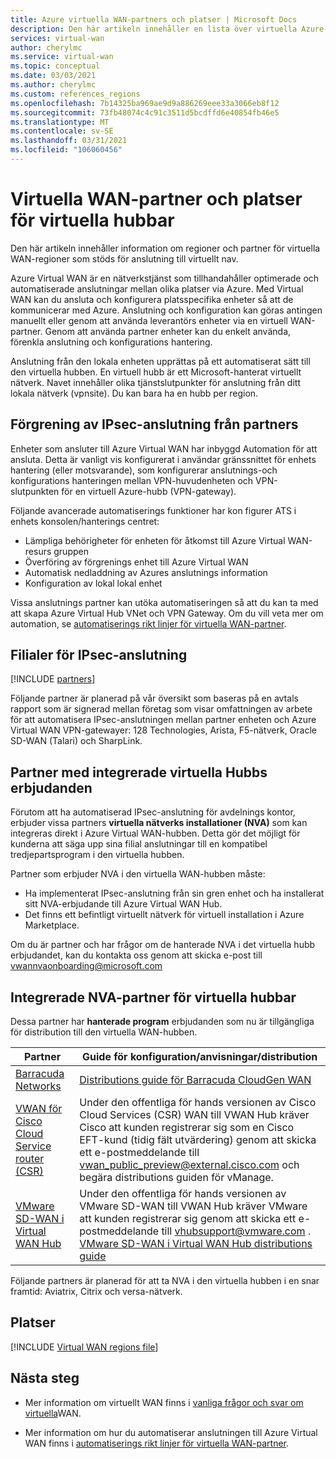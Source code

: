 ```yaml
---
title: Azure virtuella WAN-partners och platser | Microsoft Docs
description: Den här artikeln innehåller en lista över virtuella Azure-partners och nav platser i Azure.
services: virtual-wan
author: cherylmc
ms.service: virtual-wan
ms.topic: conceptual
ms.date: 03/03/2021
ms.author: cherylmc
ms.custom: references_regions
ms.openlocfilehash: 7b14325ba969ae9d9a886269eee33a3066eb8f12
ms.sourcegitcommit: 73fb48074c4c91c3511d5bcdffd6e40854fb46e5
ms.translationtype: MT
ms.contentlocale: sv-SE
ms.lasthandoff: 03/31/2021
ms.locfileid: "106060456"
---
```

# <a name="virtual-wan-partners-and-virtual-hub-locations"></a>Virtuella WAN-partner och platser för virtuella hubbar

Den här artikeln innehåller information om regioner och partner för virtuella WAN-regioner som stöds för anslutning till virtuellt nav.

Azure Virtual WAN är en nätverkstjänst som tillhandahåller optimerade och automatiserade anslutningar mellan olika platser via Azure. Med Virtual WAN kan du ansluta och konfigurera platsspecifika enheter så att de kommunicerar med Azure. Anslutning och konfiguration kan göras antingen manuellt eller genom att använda leverantörs enheter via en virtuell WAN-partner. Genom att använda partner enheter kan du enkelt använda, förenkla anslutning och konfigurations hantering.

Anslutning från den lokala enheten upprättas på ett automatiserat sätt till den virtuella hubben. En virtuell hubb är ett Microsoft-hanterat virtuellt nätverk. Navet innehåller olika tjänstslutpunkter för anslutning från ditt lokala nätverk (vpnsite). Du kan bara ha en hubb per region.

## <a name="branch-ipsec-connectivity-automation-from-partners"></a><a name="automation"></a>Förgrening av IPsec-anslutning från partners

Enheter som ansluter till Azure Virtual WAN har inbyggd Automation för att ansluta. Detta är vanligt vis konfigurerat i användar gränssnittet för enhets hantering (eller motsvarande), som konfigurerar anslutnings-och konfigurations hanteringen mellan VPN-huvudenheten och VPN-slutpunkten för en virtuell Azure-hubb (VPN-gateway).

Följande avancerade automatiserings funktioner har kon figurer ATS i enhets konsolen/hanterings centret:

* Lämpliga behörigheter för enheten för åtkomst till Azure Virtual WAN-resurs gruppen
* Överföring av förgrenings enhet till Azure Virtual WAN
* Automatisk nedladdning av Azures anslutnings information
* Konfiguration av lokal lokal enhet 

Vissa anslutnings partner kan utöka automatiseringen så att du kan ta med att skapa Azure Virtual Hub VNet och VPN Gateway. Om du vill veta mer om automation, se [automatiserings rikt linjer för virtuella WAN-partner](virtual-wan-configure-automation-providers.md).

## <a name="branch-ipsec-connectivity-partners"></a><a name="partners"></a>Filialer för IPsec-anslutning

[!INCLUDE [partners](../../includes/virtual-wan-partners-include.md)]

Följande partner är planerad på vår översikt som baseras på en avtals rapport som är signerad mellan företag som visar omfattningen av arbete för att automatisera IPsec-anslutningen mellan partner enheten och Azure Virtual WAN VPN-gatewayer: 128 Technologies, Arista, F5-nätverk, Oracle SD-WAN (Talari) och SharpLink.

## <a name="partners-with-integrated-virtual-hub-offerings"></a>Partner med integrerade virtuella Hubbs erbjudanden

Förutom att ha automatiserad IPsec-anslutning för avdelnings kontor, erbjuder vissa partners **virtuella nätverks installationer (NVA)** som kan integreras direkt i Azure Virtual WAN-hubben.  Detta gör det möjligt för kunderna att säga upp sina filial anslutningar till en kompatibel tredjepartsprogram i den virtuella hubben.  

Partner som erbjuder NVA i den virtuella WAN-hubben måste:

* Ha implementerat IPsec-anslutning från sin gren enhet och ha installerat sitt NVA-erbjudande till Azure Virtual WAN Hub.
* Det finns ett befintligt virtuellt nätverk för virtuell installation i Azure Marketplace.

Om du är partner och har frågor om de hanterade NVA i det virtuella hubb erbjudandet, kan du kontakta oss genom att skicka e-post till vwannvaonboarding@microsoft.com

## <a name="integrated-virtual-hub-nva-partners"></a>Integrerade NVA-partner för virtuella hubbar

Dessa partner har **hanterade program** erbjudanden som nu är tillgängliga för distribution till den virtuella WAN-hubben.

|Partner|Guide för konfiguration/anvisningar/distribution|
|---|---|
|[Barracuda Networks](https://azuremarketplace.microsoft.com/en-us/marketplace/apps/barracudanetworks.barracuda_cloudgenwan_gateway?tab=Overviewus/marketplace/apps/barracudanetworks.barracuda_cloudgenwan_gateway?tab=Overview)| [Distributions guide för Barracuda CloudGen WAN](https://campus.barracuda.com/product/cloudgenwan/doc/91980640/deployment/)|
|[VWAN för Cisco Cloud Service router (CSR)](https://aka.ms/ciscoMarketPlaceOffer)| Under den offentliga för hands versionen av Cisco Cloud Services (CSR) WAN till VWAN Hub kräver Cisco att kunden registrerar sig som en Cisco EFT-kund (tidig fält utvärdering) genom att skicka ett e-postmeddelande till vwan_public_preview@external.cisco.com och begära distributions guiden för vManage. 
|[VMware SD-WAN i Virtual WAN Hub](https://sdwan.vmware.com/partners/microsoft) | Under den offentliga för hands versionen av VMware SD-WAN till VWAN Hub kräver VMware att kunden registrerar sig genom att skicka ett e-postmeddelande till vhubsupport@vmware.com . [VMware SD-WAN i Virtual WAN Hub distributions guide](https://kb.vmware.com/s/article/82746)|

Följande partners är planerad för att ta NVA i den virtuella hubben i en snar framtid: Aviatrix, Citrix och versa-nätverk.

## <a name="locations"></a><a name="locations"></a>Platser

[!INCLUDE [Virtual WAN regions file](../../includes/virtual-wan-regions-include.md)]

## <a name="next-steps"></a>Nästa steg

* Mer information om virtuellt WAN finns i [vanliga frågor och svar om virtuella](virtual-wan-faq.md)WAN.

* Mer information om hur du automatiserar anslutningen till Azure Virtual WAN finns i [automatiserings rikt linjer för virtuella WAN-partner](virtual-wan-configure-automation-providers.md).
